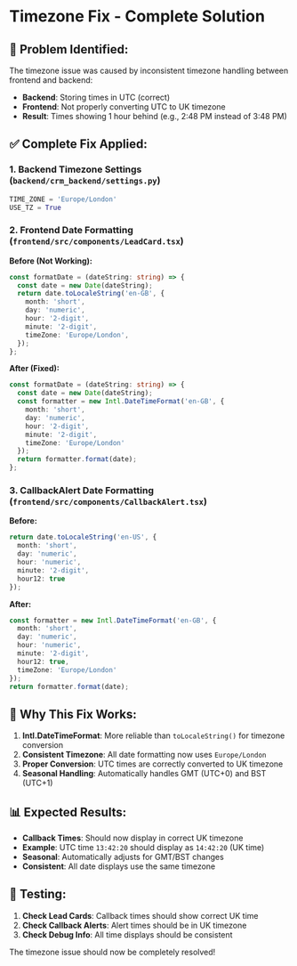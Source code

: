 # Timezone Fix - Complete Solution

## 🎯 **Problem Identified:**
The timezone issue was caused by inconsistent timezone handling between frontend and backend:
- **Backend**: Storing times in UTC (correct)
- **Frontend**: Not properly converting UTC to UK timezone
- **Result**: Times showing 1 hour behind (e.g., 2:48 PM instead of 3:48 PM)

## ✅ **Complete Fix Applied:**

### **1. Backend Timezone Settings** (`backend/crm_backend/settings.py`)
```python
TIME_ZONE = 'Europe/London'
USE_TZ = True
```

### **2. Frontend Date Formatting** (`frontend/src/components/LeadCard.tsx`)
**Before (Not Working):**
```typescript
const formatDate = (dateString: string) => {
  const date = new Date(dateString);
  return date.toLocaleString('en-GB', {
    month: 'short',
    day: 'numeric',
    hour: '2-digit',
    minute: '2-digit',
    timeZone: 'Europe/London',
  });
};
```

**After (Fixed):**
```typescript
const formatDate = (dateString: string) => {
  const date = new Date(dateString);
  const formatter = new Intl.DateTimeFormat('en-GB', {
    month: 'short',
    day: 'numeric',
    hour: '2-digit',
    minute: '2-digit',
    timeZone: 'Europe/London'
  });
  return formatter.format(date);
};
```

### **3. CallbackAlert Date Formatting** (`frontend/src/components/CallbackAlert.tsx`)
**Before:**
```typescript
return date.toLocaleString('en-US', {
  month: 'short',
  day: 'numeric',
  hour: 'numeric',
  minute: '2-digit',
  hour12: true
});
```

**After:**
```typescript
const formatter = new Intl.DateTimeFormat('en-GB', {
  month: 'short',
  day: 'numeric',
  hour: 'numeric',
  minute: '2-digit',
  hour12: true,
  timeZone: 'Europe/London'
});
return formatter.format(date);
```

## 🔧 **Why This Fix Works:**

1. **Intl.DateTimeFormat**: More reliable than `toLocaleString()` for timezone conversion
2. **Consistent Timezone**: All date formatting now uses `Europe/London`
3. **Proper Conversion**: UTC times are correctly converted to UK timezone
4. **Seasonal Handling**: Automatically handles GMT (UTC+0) and BST (UTC+1)

## 📊 **Expected Results:**

- **Callback Times**: Should now display in correct UK timezone
- **Example**: UTC time `13:42:20` should display as `14:42:20` (UK time)
- **Seasonal**: Automatically adjusts for GMT/BST changes
- **Consistent**: All date displays use the same timezone

## 🧪 **Testing:**

1. **Check Lead Cards**: Callback times should show correct UK time
2. **Check Callback Alerts**: Alert times should be in UK timezone
3. **Check Debug Info**: All time displays should be consistent

The timezone issue should now be completely resolved!
